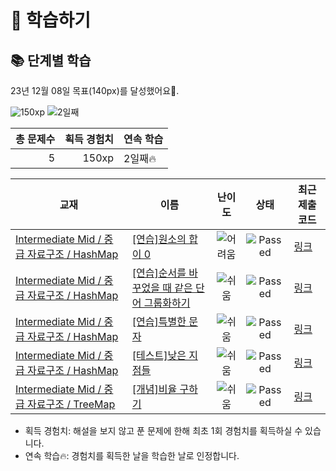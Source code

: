 # 📖 학습하기

## 📚 단계별 학습
23년 12월 08일 목표(140px)를 달성했어요🥳.

![150xp](https://img.shields.io/badge/EXP-150xp-%235cb85c.svg?for-the-badge)
![2일째](https://img.shields.io/badge/연속학습-2일째-%23E34F26.svg?for-the-badge)

|총 문제수|획득 경험치|연속 학습|
|---:|---:|---|
5|150xp|2일째🔥|

|교재|이름|난이도|상태|최근 제출 코드|
|---|---|:---:|:---:|---|
|[Intermediate Mid / 중급 자료구조 / HashMap](https://www.codetree.ai/missions?missionId=8)|[[연습]원소의 합이 0](https://www.codetree.ai/missions/8/problems/the-sum-of-the-elements-is-0)|![어려움][hard]|![Passed][passed]|[링크](https://github.com/SangwhaLee/codetree-TILs/blob/main/231208/%EC%9B%90%EC%86%8C%EC%9D%98%20%ED%95%A9%EC%9D%B4%200/the-sum-of-the-elements-is-0.py)|
|[Intermediate Mid / 중급 자료구조 / HashMap](https://www.codetree.ai/missions?missionId=8)|[[연습]순서를 바꾸었을 때 같은 단어 그룹화하기](https://www.codetree.ai/missions/8/problems/group-same-word)|![쉬움][easy]|![Passed][passed]|[링크](https://github.com/SangwhaLee/codetree-TILs/blob/main/231208/%EC%88%9C%EC%84%9C%EB%A5%BC%20%EB%B0%94%EA%BE%B8%EC%97%88%EC%9D%84%20%EB%95%8C%20%EA%B0%99%EC%9D%80%20%EB%8B%A8%EC%96%B4%20%EA%B7%B8%EB%A3%B9%ED%99%94%ED%95%98%EA%B8%B0/group-same-word.py)|
|[Intermediate Mid / 중급 자료구조 / HashMap](https://www.codetree.ai/missions?missionId=8)|[[연습]특별한 문자](https://www.codetree.ai/missions/8/problems/special-character)|![쉬움][easy]|![Passed][passed]|[링크](https://github.com/SangwhaLee/codetree-TILs/blob/main/231208/%ED%8A%B9%EB%B3%84%ED%95%9C%20%EB%AC%B8%EC%9E%90/special-character.py)|
|[Intermediate Mid / 중급 자료구조 / HashMap](https://www.codetree.ai/missions?missionId=8)|[[테스트]낮은 지점들](https://www.codetree.ai/missions/8/problems/lowest-points)|![쉬움][easy]|![Passed][passed]|[링크](https://github.com/SangwhaLee/codetree-TILs/blob/main/231208/%EB%82%AE%EC%9D%80%20%EC%A7%80%EC%A0%90%EB%93%A4/lowest-points.py)|
|[Intermediate Mid / 중급 자료구조 / TreeMap](https://www.codetree.ai/missions?missionId=8)|[[개념]비율 구하기](https://www.codetree.ai/missions/8/problems/find-proportions)|![쉬움][easy]|![Passed][passed]|[링크](https://github.com/SangwhaLee/codetree-TILs/blob/main/231208/%EB%B9%84%EC%9C%A8%20%EA%B5%AC%ED%95%98%EA%B8%B0/find-proportions.py)|


* 획득 경험치: 해설을 보지 않고 푼 문제에 한해 최초 1회 경험치를 획득하실 수 있습니다.
* 연속 학습:fire:: 경험치를 획득한 날을 학습한 날로 인정합니다.










[b5]: https://img.shields.io/badge/Bronze_5-%235D3E31.svg
[b4]: https://img.shields.io/badge/Bronze_4-%235D3E31.svg
[b3]: https://img.shields.io/badge/Bronze_3-%235D3E31.svg
[b2]: https://img.shields.io/badge/Bronze_2-%235D3E31.svg
[b1]: https://img.shields.io/badge/Bronze_1-%235D3E31.svg
[s5]: https://img.shields.io/badge/Silver_5-%23394960.svg
[s4]: https://img.shields.io/badge/Silver_4-%23394960.svg
[s3]: https://img.shields.io/badge/Silver_3-%23394960.svg
[s2]: https://img.shields.io/badge/Silver_2-%23394960.svg
[s1]: https://img.shields.io/badge/Silver_1-%23394960.svg
[g5]: https://img.shields.io/badge/Gold_5-%23FFC433.svg
[g4]: https://img.shields.io/badge/Gold_4-%23FFC433.svg
[g3]: https://img.shields.io/badge/Gold_3-%23FFC433.svg
[g2]: https://img.shields.io/badge/Gold_2-%23FFC433.svg
[g1]: https://img.shields.io/badge/Gold_1-%23FFC433.svg
[p5]: https://img.shields.io/badge/Platinum_5-%2376DDD8.svg
[p4]: https://img.shields.io/badge/Platinum_4-%2376DDD8.svg
[p3]: https://img.shields.io/badge/Platinum_3-%2376DDD8.svg
[p2]: https://img.shields.io/badge/Platinum_2-%2376DDD8.svg
[p1]: https://img.shields.io/badge/Platinum_1-%2376DDD8.svg
[passed]: https://img.shields.io/badge/Passed-%23009D27.svg
[failed]: https://img.shields.io/badge/Failed-%23D24D57.svg
[easy]: https://img.shields.io/badge/쉬움-%235cb85c.svg?for-the-badge
[medium]: https://img.shields.io/badge/보통-%23FFC433.svg?for-the-badge
[hard]: https://img.shields.io/badge/어려움-%23D24D57.svg?for-the-badge